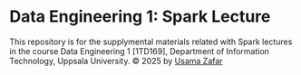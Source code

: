 # Data Engineering 1: Spark Lecture

This repository is for the supplymental materials related with Spark lectures in the course Data Engineering 1 [1TD169], Department of Information Technology, Uppsala University. &copy; 2025 by [Usama Zafar](https://github.com/usamazf) 
